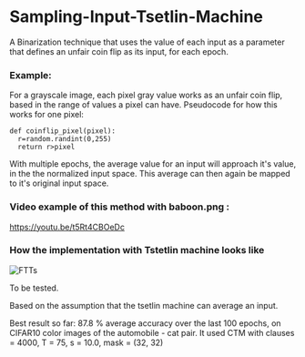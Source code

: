 # Sampling-Input-Tsetlin-Machine

A Binarization technique that uses the value of each input as a parameter that defines an unfair coin flip as its input, for each epoch.

### Example:
For a grayscale image, each pixel gray value works as an unfair coin flip, based in the range of values a pixel can have.
Pseudocode for how this works for one pixel:
```
def coinflip_pixel(pixel):
  r=random.randint(0,255)
  return r>pixel
```
With multiple epochs, the average value for an input will approach it's value, in the the normalized input space. This average can then again be mapped to it's original input space.

### Video example of this method with baboon.png :  
https://youtu.be/t5Rt4CBOeDc

### How the implementation with Tstetlin machine looks like

![FTTs](https://user-images.githubusercontent.com/69984770/91666424-f0c01600-eafc-11ea-8bbd-3435b74ba864.png)

To be tested.

Based on the assumption that the tsetlin machine can average an input.

Best result so far:
87.8 % average accuracy over the last 100 epochs, on CIFAR10 color images of the automobile - cat pair. It used CTM with clauses = 4000, T = 75, s = 10.0, mask = (32, 32)
